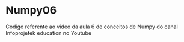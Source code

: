 # Numpy06
Codigo referente ao video da aula 6 de conceitos de Numpy do canal Infoprojetek education no Youtube
